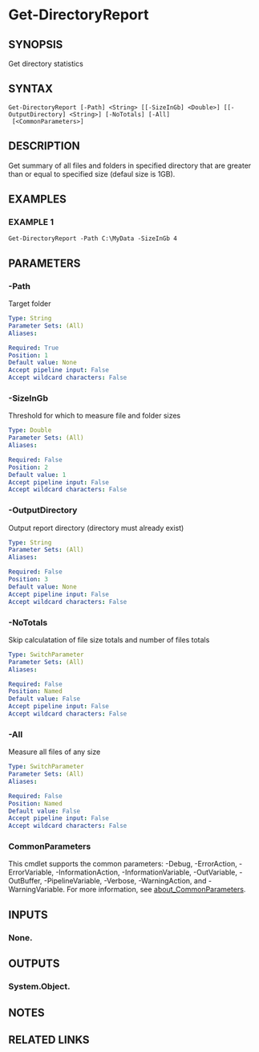 # Get-DirectoryReport

## SYNOPSIS
Get directory statistics

## SYNTAX

```
Get-DirectoryReport [-Path] <String> [[-SizeInGb] <Double>] [[-OutputDirectory] <String>] [-NoTotals] [-All]
 [<CommonParameters>]
```

## DESCRIPTION
Get summary of all files and folders in specified directory that are
greater than or equal to specified size (defaul size is 1GB).

## EXAMPLES

### EXAMPLE 1
```
Get-DirectoryReport -Path C:\MyData -SizeInGb 4
```

## PARAMETERS

### -Path
Target folder

```yaml
Type: String
Parameter Sets: (All)
Aliases:

Required: True
Position: 1
Default value: None
Accept pipeline input: False
Accept wildcard characters: False
```

### -SizeInGb
Threshold for which to measure file and folder sizes

```yaml
Type: Double
Parameter Sets: (All)
Aliases:

Required: False
Position: 2
Default value: 1
Accept pipeline input: False
Accept wildcard characters: False
```

### -OutputDirectory
Output report directory (directory must already exist)

```yaml
Type: String
Parameter Sets: (All)
Aliases:

Required: False
Position: 3
Default value: None
Accept pipeline input: False
Accept wildcard characters: False
```

### -NoTotals
Skip calculatation of file size totals and number of files totals

```yaml
Type: SwitchParameter
Parameter Sets: (All)
Aliases:

Required: False
Position: Named
Default value: False
Accept pipeline input: False
Accept wildcard characters: False
```

### -All
Measure all files of any size

```yaml
Type: SwitchParameter
Parameter Sets: (All)
Aliases:

Required: False
Position: Named
Default value: False
Accept pipeline input: False
Accept wildcard characters: False
```

### CommonParameters
This cmdlet supports the common parameters: -Debug, -ErrorAction, -ErrorVariable, -InformationAction, -InformationVariable, -OutVariable, -OutBuffer, -PipelineVariable, -Verbose, -WarningAction, and -WarningVariable. For more information, see [about_CommonParameters](http://go.microsoft.com/fwlink/?LinkID=113216).

## INPUTS

### None.
## OUTPUTS

### System.Object.
## NOTES

## RELATED LINKS
